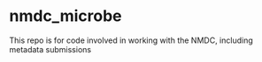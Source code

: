 # nmdc_microbe
This repo is for code involved in working with the NMDC, including metadata submissions
